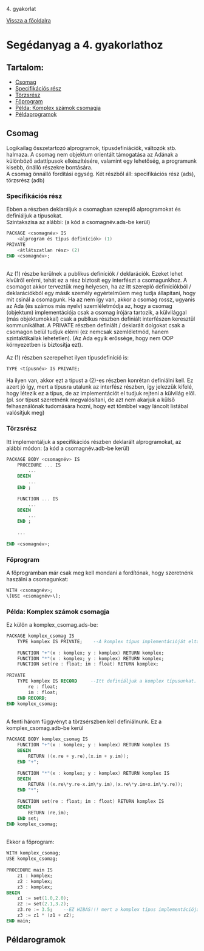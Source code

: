 4\. gyakorlat 

[Vissza a főoldalra](./../index.html)  

Segédanyag a 4. gyakorlathoz
============================

Tartalom:
---------

*   [Csomag](#csomag)
*   [Specifikációs rész](#specifikációs_rész)
*   [Törzsrész](#törzsrész)
*   [Főprogram](#főprogram)
*   [Példa: Komplex számok csomagja](#példa:_komplex_számok_csomagja)
*   [Példaprogramok](#példaprogramok)

Csomag
----------------

Logikailag összetartozó alprogramok, típusdefiniációk, változók stb. halmaza. A csomag nem objektum orientált támogatása az Adának a különböző adattípusok elkészítésére, valamint egy lehetőség, a programunk kisebb, önálló részekre bontására.  
A csomag önnálló fordítási egység. Két részből áll: specifikációs rész (ads), törzsrész (adb)  

### Specifikációs rész

Ebben a részben deklaráljuk a csomagban szereplő alprogramokat és definiáljuk a típusokat.  
Szintakszisa az alábbi: (a kód a csomagnév.ads-be kerül)  

```ada   
PACKAGE <csomagnév> IS   
    <alprogram és típus definíciók> (1)   
PRIVATE   
    <átlátszatlan rész> (2)   
END <csomagnév>;   
```
   
Az (1) részbe kerülnek a publikus definíciók / deklarációk. Ezeket lehet kívülről erérni, tehát ez a rész biztosít egy interfészt a csomagunkhoz. A csomagot akkor terveztük meg helyesen, ha az itt szerepló definíciókból / deklarációkból egy másik személy egyértelműem meg tudja állapítani, hogy mit csinál a csomagunk. Ha az nem így van, akkor a csomag rossz, ugyanis az Ada (és számos más nyelv) szemléletmódja az, hogy a csomag (objektum) implementációja csak a csomag írójára tartozik, a külvilággal (más objektumokkal) csak a publkus részben definiált interfészen keresztül kommunikálhat. A PRIVATE részben definiált / deklarált dolgokat csak a csomagon belül tudjuk elérni (ez nemcsak szemléletmód, hanem szintaktikailak lehetetlen). (Az Ada egyik erőssége, hogy nem OOP környezetben is biztosítja ezt).  
   
Az (1) részben szerepelhet ilyen típusdefiníció is:  

```ada
TYPE <típusnév> IS PRIVATE;   
```

Ha ilyen van, akkor ezt a típust a (2)-es részben konrétan definiálni kell. Ez azert jó így, mert a típusra utalunk az interfész részben, így jelezzük kifelé, hogy létezik ez a típus, de az implementációt el tudjuk rejteni a külvilág elől. (pl. sor típust szeretnénk megvalósítani, de azt nem akarjuk a külső felhasználónak tudomására hozni, hogy ezt tömbbel vagy láncolt listábal valósítjuk meg)

### Törzsrész

Itt implementáljuk a specifikációs részben deklarált alprogramokat, az alábbi módon: (a kód a csomagnév.adb-be kerül)  

```ada
PACKAGE BODY <csomagnév> IS   
    PROCEDURE ... IS   
        ...   
    BEGIN   
        ...   
    END ;   
   
    FUNCTION ... IS   
        ...   
    BEGIN   
        ...   
    END ;   
   
    ...   
   
END <csomagnév>;   
```  

### Főprogram

A főprogramban már csak meg kell mondani a fordítónak, hogy szeretnénk haszálni a csomagunkat:  

```ada
WITH <csomagnév>;   
\[USE <csomagnév>\];   
```

### Példa: Komplex számok csomagja

Ez külön a komplex_csomag.ads-be:  

```ada
PACKAGE komplex_csomag IS   
    TYPE komplex IS PRIVATE;    --A komplex típus implementációját eltakarjuk   
       
    FUNCTION "+"(x : komplex; y : komplex) RETURN komplex;   
    FUNCTION "*"(x : komplex; y : komplex) RETURN komplex;   
    FUNCTION set(re : float; im : float) RETURN komplex;   
   
PRIVATE   
    TYPE komplex IS RECORD     --Itt definiáljuk a komplex típusunkat.   
        re : float;   
        im : float;   
    END RECORD;   
END komplex_csomag;   
```
   
A fenti három függvényt a törzsérszben kell definiálnunk. Ez a komplex_csomag.adb-be kerül  

```ada
PACKAGE BODY komplex_csomag IS   
    FUNCTION "+"(x : komplex; y : komplex) RETURN komplex IS   
    BEGIN   
        RETURN ((x.re + y.re),(x.im + y.im));   
    END "+";   
   
    FUNCTION "*"(x : komplex; y : komplex) RETURN komplex IS   
    BEGIN   
        RETURN ((x.re\*y.re-x.im\*y.im),(x.re\*y.im+x.im\*y.re));   
    END "*";   
   
    FUNCTION set(re : float; im : float) RETURN komplex IS   
    BEGIN   
        RETURN (re,im);   
    END set;   
END komplex_csomag;   
```
   
Ekkor a főprogram:  

```ada
WITH komplex_csomag;   
USE komplex_csomag;   
   
PROCEDURE main IS   
    z1 : komplex;   
    z2 : komplex;   
    z3 : komplex;   
BEGIN   
    z1 := set(1.0,2.0);   
    z2 := set(2.1,3.2);   
    z3.re := 3.5;    --EZ HIBÁS!!! mert a komplex típus implementációja rejtett, így itt nem tudhatjuk hogy rekordként implementálták. (Lehetne akár egy két elemű tömb is)   
    z3 := z1 * (z1 + z2);   
END main;   
```

Példarogramok
-------------